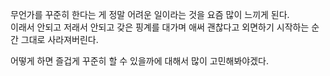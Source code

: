 무언가를 꾸준히 한다는 게 정말 어려운 일이라는 것을 요즘 많이 느끼게 된다.  
이래서 안되고 저래서 안되고 갖은 핑계를 대가며 애써 괜찮다고 외면하기 시작하는 순간 그대로 사라져버린다.  

어떻게 하면 즐겁게 꾸준히 할 수 있을까에 대해서 많이 고민해봐야겠다.  